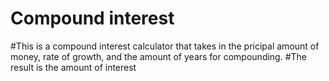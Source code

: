# Compound interest
#This is a compound interest calculator that takes in the pricipal amount of money, rate of growth, and the amount of years for compounding.
#The result is the amount of interest
